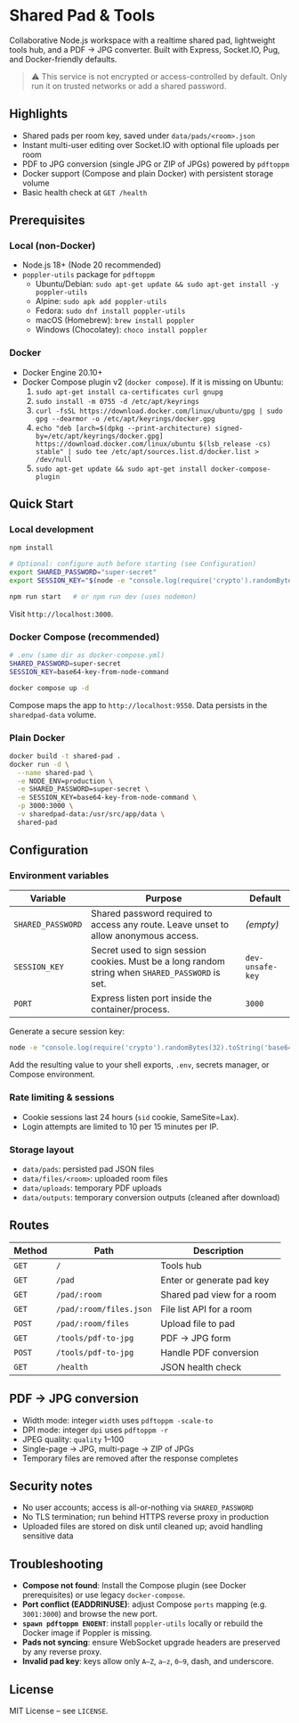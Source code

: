 # Shared Pad & Tools

Collaborative Node.js workspace with a realtime shared pad, lightweight tools hub, and a PDF → JPG converter. Built with Express, Socket.IO, Pug, and Docker-friendly defaults.

> ⚠️ This service is not encrypted or access-controlled by default. Only run it on trusted networks or add a shared password.

## Highlights

- Shared pads per room key, saved under `data/pads/<room>.json`
- Instant multi-user editing over Socket.IO with optional file uploads per room
- PDF to JPG conversion (single JPG or ZIP of JPGs) powered by `pdftoppm`
- Docker support (Compose and plain Docker) with persistent storage volume
- Basic health check at `GET /health`

## Prerequisites

### Local (non-Docker)

- Node.js 18+ (Node 20 recommended)
- `poppler-utils` package for `pdftoppm`
  - Ubuntu/Debian: `sudo apt-get update && sudo apt-get install -y poppler-utils`
  - Alpine: `sudo apk add poppler-utils`
  - Fedora: `sudo dnf install poppler-utils`
  - macOS (Homebrew): `brew install poppler`
  - Windows (Chocolatey): `choco install poppler`

### Docker

- Docker Engine 20.10+
- Docker Compose plugin v2 (`docker compose`). If it is missing on Ubuntu:
  1. `sudo apt-get install ca-certificates curl gnupg`
  2. `sudo install -m 0755 -d /etc/apt/keyrings`
  3. `curl -fsSL https://download.docker.com/linux/ubuntu/gpg | sudo gpg --dearmor -o /etc/apt/keyrings/docker.gpg`
  4. `echo "deb [arch=$(dpkg --print-architecture) signed-by=/etc/apt/keyrings/docker.gpg] https://download.docker.com/linux/ubuntu $(lsb_release -cs) stable" | sudo tee /etc/apt/sources.list.d/docker.list > /dev/null`
  5. `sudo apt-get update && sudo apt-get install docker-compose-plugin`

## Quick Start

### Local development

```bash
npm install

# Optional: configure auth before starting (see Configuration)
export SHARED_PASSWORD="super-secret"
export SESSION_KEY="$(node -e "console.log(require('crypto').randomBytes(32).toString('base64'))")"

npm run start   # or npm run dev (uses nodemon)
```

Visit `http://localhost:3000`.

### Docker Compose (recommended)

```bash
# .env (same dir as docker-compose.yml)
SHARED_PASSWORD=super-secret
SESSION_KEY=base64-key-from-node-command

docker compose up -d
```

Compose maps the app to `http://localhost:9550`. Data persists in the `sharedpad-data` volume.

### Plain Docker

```bash
docker build -t shared-pad .
docker run -d \
  --name shared-pad \
  -e NODE_ENV=production \
  -e SHARED_PASSWORD=super-secret \
  -e SESSION_KEY=base64-key-from-node-command \
  -p 3000:3000 \
  -v sharedpad-data:/usr/src/app/data \
  shared-pad
```

## Configuration

### Environment variables

| Variable | Purpose | Default |
| --- | --- | --- |
| `SHARED_PASSWORD` | Shared password required to access any route. Leave unset to allow anonymous access. | _(empty)_ |
| `SESSION_KEY` | Secret used to sign session cookies. Must be a long random string when `SHARED_PASSWORD` is set. | `dev-unsafe-key` |
| `PORT` | Express listen port inside the container/process. | `3000` |

Generate a secure session key:

```bash
node -e "console.log(require('crypto').randomBytes(32).toString('base64'))"
```

Add the resulting value to your shell exports, `.env`, secrets manager, or Compose environment.

### Rate limiting & sessions

- Cookie sessions last 24 hours (`sid` cookie, SameSite=Lax).
- Login attempts are limited to 10 per 15 minutes per IP.

### Storage layout

- `data/pads`: persisted pad JSON files
- `data/files/<room>`: uploaded room files
- `data/uploads`: temporary PDF uploads
- `data/outputs`: temporary conversion outputs (cleaned after download)

## Routes

| Method | Path | Description |
| --- | --- | --- |
| `GET` | `/` | Tools hub |
| `GET` | `/pad` | Enter or generate pad key |
| `GET` | `/pad/:room` | Shared pad view for a room |
| `GET` | `/pad/:room/files.json` | File list API for a room |
| `POST` | `/pad/:room/files` | Upload file to pad |
| `GET` | `/tools/pdf-to-jpg` | PDF → JPG form |
| `POST` | `/tools/pdf-to-jpg` | Handle PDF conversion |
| `GET` | `/health` | JSON health check |

## PDF → JPG conversion

- Width mode: integer `width` uses `pdftoppm -scale-to`
- DPI mode: integer `dpi` uses `pdftoppm -r`
- JPEG quality: `quality` 1–100
- Single-page → JPG, multi-page → ZIP of JPGs
- Temporary files are removed after the response completes

## Security notes

- No user accounts; access is all-or-nothing via `SHARED_PASSWORD`
- No TLS termination; run behind HTTPS reverse proxy in production
- Uploaded files are stored on disk until cleaned up; avoid handling sensitive data

## Troubleshooting

- **Compose not found**: Install the Compose plugin (see Docker prerequisites) or use legacy `docker-compose`.
- **Port conflict (EADDRINUSE)**: adjust Compose `ports` mapping (e.g. `3001:3000`) and browse the new port.
- **`spawn pdftoppm ENOENT`**: install `poppler-utils` locally or rebuild the Docker image if Poppler is missing.
- **Pads not syncing**: ensure WebSocket upgrade headers are preserved by any reverse proxy.
- **Invalid pad key**: keys allow only `A–Z`, `a–z`, `0–9`, dash, and underscore.

## License

MIT License – see `LICENSE`.

